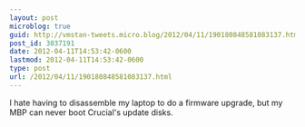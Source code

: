```yaml
---
layout: post
microblog: true
guid: http://vmstan-tweets.micro.blog/2012/04/11/190180848581083137.html
post_id: 3037191
date: 2012-04-11T14:53:42-0600
lastmod: 2012-04-11T14:53:42-0600
type: post
url: /2012/04/11/190180848581083137.html
---
```

I hate having to disassemble my laptop to do a firmware upgrade, but my MBP can never boot Crucial's update disks.

